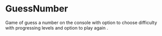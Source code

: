 # GuessNumber
 Game of guess a number on the console with option to choose difficulty with progressing levels and option to play again .
